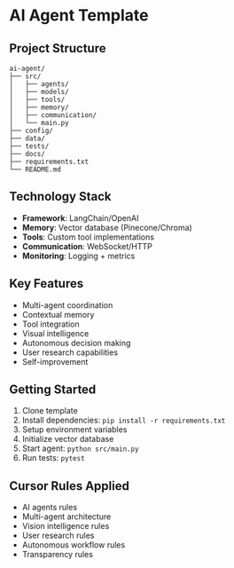 # AI Agent Template

## Project Structure
```
ai-agent/
├── src/
│   ├── agents/
│   ├── models/
│   ├── tools/
│   ├── memory/
│   ├── communication/
│   └── main.py
├── config/
├── data/
├── tests/
├── docs/
├── requirements.txt
└── README.md
```

## Technology Stack
- **Framework**: LangChain/OpenAI
- **Memory**: Vector database (Pinecone/Chroma)
- **Tools**: Custom tool implementations
- **Communication**: WebSocket/HTTP
- **Monitoring**: Logging + metrics

## Key Features
- Multi-agent coordination
- Contextual memory
- Tool integration
- Visual intelligence
- Autonomous decision making
- User research capabilities
- Self-improvement

## Getting Started
1. Clone template
2. Install dependencies: `pip install -r requirements.txt`
3. Setup environment variables
4. Initialize vector database
5. Start agent: `python src/main.py`
6. Run tests: `pytest`

## Cursor Rules Applied
- AI agents rules
- Multi-agent architecture
- Vision intelligence rules
- User research rules
- Autonomous workflow rules
- Transparency rules
